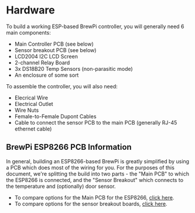 # Hardware

To build a working ESP-based BrewPi controller, you will generally need 6 main components:

* Main Controller PCB (see below)
* Sensor breakout PCB (see below)
* LCD2004 I2C LCD Screen
* 2-channel Relay Board
* 3x DS18B20 Temp Sensors (non-parasitic mode)
* An enclosure of some sort


To assemble the controller, you will also need:

* Elecrical Wire
* Electrical Outlet
* Wire Nuts
* Female-to-Female Dupont Cables
* Cable to connect the sensor PCB to the main PCB (generally RJ-45 ethernet cable)


## BrewPi ESP8266 PCB Information

In general, building an ESP8266-based BrewPi is greatly simplified by using a
PCB which does most of the wiring for you. For the purposes of this document,
we're splitting the build into two parts - the "Main PCB" to which the
ESP8266 is connected, and the "Sensor Breakout" which connects to the
temperature and (optionally) door sensor.


* To compare options for the Main PCB for the ESP8266, [click here](ESP8266%20BrewPi%20Boards/README.md).
* To compare options for the sensor breakout boards, [click here](BrewPi%20Sensor%20Boards/README.md).


